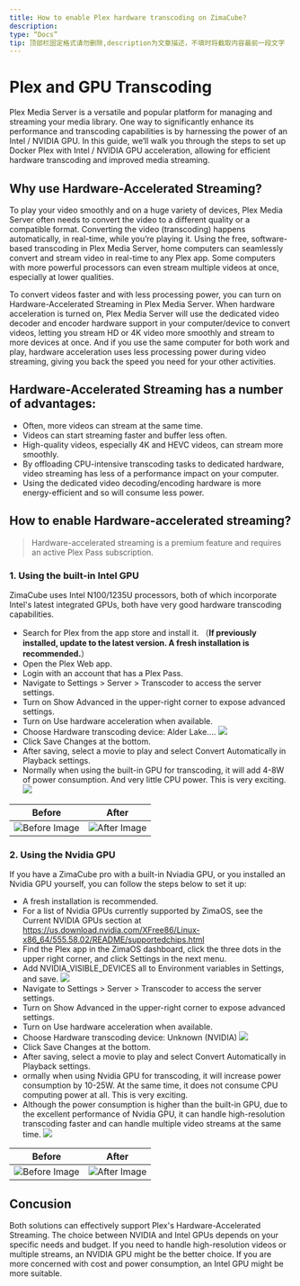 ```yaml
---
title: How to enable Plex hardware transcoding on ZimaCube?
description:
type: “Docs”
tip: 顶部栏固定格式请勿删除,description为文章描述，不填时将截取内容最前一段文字
---
```

# Plex and GPU Transcoding
Plex Media Server is a versatile and popular platform for managing and streaming your media library. One way to significantly enhance its performance and transcoding capabilities is by harnessing the power of an Intel / NVIDIA GPU. In this guide, we’ll walk you through the steps to set up Docker Plex with Intel / NVIDIA GPU acceleration, allowing for efficient hardware transcoding and improved media streaming.
## Why use Hardware-Accelerated Streaming?
To play your video smoothly and on a huge variety of devices, Plex Media Server often needs to convert the video to a different quality or a compatible format. Converting the video (transcoding) happens automatically, in real-time, while you’re playing it. Using the free, software-based transcoding in Plex Media Server, home computers can seamlessly convert and stream video in real-time to any Plex app. Some computers with more powerful processors can even stream multiple videos at once, especially at lower qualities.

To convert videos faster and with less processing power, you can turn on Hardware-Accelerated Streaming in Plex Media Server. When hardware acceleration is turned on, Plex Media Server will use the dedicated video decoder and encoder hardware support in your computer/device to convert videos, letting you stream HD or 4K video more smoothly and stream to more devices at once. And if you use the same computer for both work and play, hardware acceleration uses less processing power during video streaming, giving you back the speed you need for your other activities.
## Hardware-Accelerated Streaming has a number of advantages:
- Often, more videos can stream at the same time.
- Videos can start streaming faster and buffer less often.
- High-quality videos, especially 4K and HEVC videos, can stream more smoothly.
- By offloading CPU-intensive transcoding tasks to dedicated hardware, video streaming has less of a performance impact on your computer.
- Using the dedicated video decoding/encoding hardware is more energy-efficient and so will consume less power.

## How to  enable Hardware-accelerated streaming?
>Hardware-accelerated streaming is a premium feature and requires an active Plex Pass subscription.

### 1. Using the built-in Intel GPU
ZimaCube uses Intel N100/1235U processors, both of which incorporate Intel's latest integrated GPUs, both have very good hardware transcoding capabilities.
  - Search for Plex from the app store and install it. （**If previously installed, update to the latest version. A fresh installation is recommended.**）
  - Open the Plex Web app.
  - Login with an account that has a Plex Pass.
  - Navigate to Settings > Server > Transcoder to access the server settings.
  - Turn on Show Advanced in the upper-right corner to expose advanced settings.
  - Turn on Use hardware acceleration when available.
  - Choose Hardware transcoding device: Alder Lake....
![](https://manage.icewhale.io/api/static/docs/1727266956851_image.png)
  - Click Save Changes at the bottom.
  - After saving, select a movie to play and select Convert Automatically in Playback settings.
  - Normally when using the built-in GPU for transcoding, it will add 4-8W of power consumption. And very little CPU power. This is very exciting.
![](https://manage.icewhale.io/api/static/docs/1727266979170_image.png)

| **Before**        | **After**         |
|-------------------|-------------------|
| ![Before Image](https://manage.icewhale.io/api/static/docs/1727266997124_image.png) | ![After Image](https://manage.icewhale.io/api/static/docs/1727267013579_image.png) |

### 2. Using the Nvidia GPU
If you have a ZimaCube pro with a built-in Nviadia GPU, or you installed an Nvidia GPU yourself, you can follow the steps below to set it up:
  - A fresh installation is recommended.
  - For a list of Nvidia GPUs currently supported by ZimaOS, see the Current NVIDIA GPUs section at https://us.download.nvidia.com/XFree86/Linux-x86_64/555.58.02/README/supportedchips.html
  - Find the Plex app in the ZimaOS dashboard, click the three dots in the upper right corner, and click Settings in the next menu.
  - Add NVIDIA_VISIBLE_DEVICES all to Environment variables in Settings, and save.
![](https://manage.icewhale.io/api/static/docs/1727267065118_image.png)
  - Navigate to Settings > Server > Transcoder to access the server settings.
  - Turn on Show Advanced in the upper-right corner to expose advanced settings.
  - Turn on Use hardware acceleration when available.
  - Choose Hardware transcoding device: Unknown (NVIDIA)
   ![](https://manage.icewhale.io/api/static/docs/1727267082104_image.png)
  - Click Save Changes at the bottom.
  - After saving, select a movie to play and select Convert Automatically in Playback settings.
  - ormally when using Nvidia GPU for transcoding, it will increase power consumption by 10-25W. At the same time, it does not consume CPU computing power at all. This is very exciting.
  - Although the power consumption is higher than the built-in GPU, due to the excellent performance of Nvidia GPU, it can handle high-resolution transcoding faster and can handle multiple video streams at the same time.
![](https://manage.icewhale.io/api/static/docs/1727267123811_image.png)


| **Before**        | **After**         |
|-------------------|-------------------|
| ![Before Image](https://manage.icewhale.io/api/static/docs/1727267241180_image.png)| ![After Image](https://manage.icewhale.io/api/static/docs/1727267268401_image.png)|

## Concusion
Both solutions can effectively support Plex's Hardware-Accelerated Streaming. The choice between NVIDIA and Intel GPUs depends on your specific needs and budget. If you need to handle high-resolution videos or multiple streams, an NVIDIA GPU might be the better choice. If you are more concerned with cost and power consumption, an Intel GPU might be more suitable.